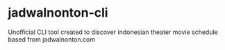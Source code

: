 # jadwalnonton-cli

Unofficial CLI tool created to discover indonesian theater movie schedule based from jadwalnonton.com

